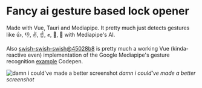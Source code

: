 # Fancy ai gesture based lock opener
Made with Vue, Tauri and Mediapipe. It pretty much just detects gestures like 👍, 👎, ✌️, ☝️, ✊, 👋, 🤟 with Mediapipe's AI.

Also [swish-swish-swish@45028b8](https://github.com/maksiksking/swish-swish-swish/commit/45028b87c286d38ef5e84b6c664af67bd9099ced) is pretty much a working Vue (kinda-reactive even) implementation of the Google Mediapipe's gesture recognition [example](https://mediapipe-studio.webapps.google.com/studio/demo/gesture_recognizer) Codepen.

![damn i could've made a better screenshot](https://github.com/user-attachments/assets/51f1acfc-ca05-4682-86df-85d5ed809988)
*damn i could've made a better screenshot*

